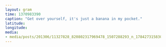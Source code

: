 ```yaml
---
layout: gram
time: 1370983390
caption: "Get over yourself, it's just a banana in my pocket."
latitude: 
longitude: 
media:
- media/posts/201306/11327828_820802317969478_1507288293_n_17842731583000351.jpg
---
```

